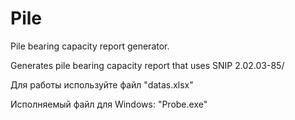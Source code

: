 # Pile
Pile bearing capacity report generator.

Generates pile bearing capacity report that uses SNIP 2.02.03-85/

Для работы используйте файл "datas.xlsx"

Исполняемый файл для Windows: "Probe.exe"

